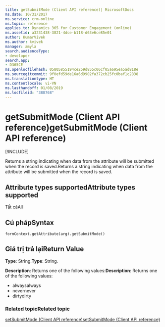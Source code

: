 ```yaml
---
title: getSubmitMode (Client API reference)| MicrosoftDocs
ms.date: 10/31/2017
ms.service: crm-online
ms.topic: reference
applies_to: Dynamics 365 for Customer Engagement (online)
ms.assetid: a3231438-3821-4dce-b118-d63e6ce85e01
author: KumarVivek
ms.author: kvivek
manager: amyla
search.audienceType:
- developer
search.app:
- D365CE
ms.openlocfilehash: 05805855194ce259d855c06cf05a695ea5ad818e
ms.sourcegitcommit: 9f0efd59de16a6d9902fa372cb25fc0baf1c2838
ms.translationtype: HT
ms.contentlocale: vi-VN
ms.lasthandoff: 01/08/2019
ms.locfileid: "388768"
---
```

# <a name="getsubmitmode-client-api-reference"></a><span data-ttu-id="9d6a0-102">getSubmitMode (Client API reference)</span><span class="sxs-lookup"><span data-stu-id="9d6a0-102">getSubmitMode (Client API reference)</span></span>

[!INCLUDE[](../../../../includes/cc_applies_to_update_9_0_0.md)]

<span data-ttu-id="9d6a0-103">Returns a string indicating when data from the attribute will be submitted when the record is saved.</span><span class="sxs-lookup"><span data-stu-id="9d6a0-103">Returns a string indicating when data from the attribute will be submitted when the record is saved.</span></span> 

## <a name="attribute-types-supported"></a><span data-ttu-id="9d6a0-104">Attribute types supported</span><span class="sxs-lookup"><span data-stu-id="9d6a0-104">Attribute types supported</span></span>

<span data-ttu-id="9d6a0-105">Tất cả</span><span class="sxs-lookup"><span data-stu-id="9d6a0-105">All</span></span>

## <a name="syntax"></a><span data-ttu-id="9d6a0-106">Cú pháp</span><span class="sxs-lookup"><span data-stu-id="9d6a0-106">Syntax</span></span>

`formContext.getAttribute(arg).getSubmitMode()`

## <a name="return-value"></a><span data-ttu-id="9d6a0-107">Giá trị trả lại</span><span class="sxs-lookup"><span data-stu-id="9d6a0-107">Return Value</span></span>

<span data-ttu-id="9d6a0-108">**Type**: String.</span><span class="sxs-lookup"><span data-stu-id="9d6a0-108">**Type**: String.</span></span> 

<span data-ttu-id="9d6a0-109">**Description**: Returns one of the following values:</span><span class="sxs-lookup"><span data-stu-id="9d6a0-109">**Description**: Returns one of the following values:</span></span>
- <span data-ttu-id="9d6a0-110">always</span><span class="sxs-lookup"><span data-stu-id="9d6a0-110">always</span></span>
- <span data-ttu-id="9d6a0-111">never</span><span class="sxs-lookup"><span data-stu-id="9d6a0-111">never</span></span>
- <span data-ttu-id="9d6a0-112">dirty</span><span class="sxs-lookup"><span data-stu-id="9d6a0-112">dirty</span></span>

### <a name="related-topic"></a><span data-ttu-id="9d6a0-113">Related topic</span><span class="sxs-lookup"><span data-stu-id="9d6a0-113">Related topic</span></span>
[<span data-ttu-id="9d6a0-114">setSubmitMode (Client API reference)</span><span class="sxs-lookup"><span data-stu-id="9d6a0-114">setSubmitMode (Client API reference)</span></span>](setSubmitMode.md)

